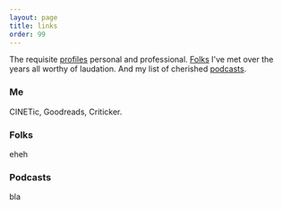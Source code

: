 ```yaml
---
layout: page
title: links
order: 99
---
```


The requisite [profiles](#me) personal and professional. [Folks](#fol) I've met over the years all worthy of laudation. And my list of cherished [podcasts](#pod).

### <a name="me"></a>Me
CINETic, Goodreads, Criticker.
### <a name="fol"></a>Folks
eheh
### <a name="pod"></a>Podcasts
bla